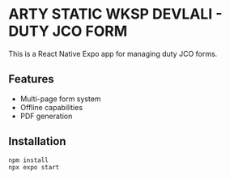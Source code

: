 # ARTY STATIC WKSP DEVLALI - DUTY JCO FORM

This is a React Native Expo app for managing duty JCO forms.

## Features
- Multi-page form system
- Offline capabilities
- PDF generation

## Installation
```bash
npm install
npx expo start
